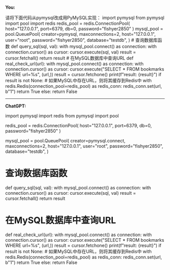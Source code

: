**You:**

请将下面代码从pymysql改成用PyMySQL实现： import pymysql from pymysql import pool import redis redis\_pool = redis.ConnectionPool( host="127.0.0.1", port=6379, db=0, password="fishyer2850" ) mysql\_pool = pool.QueuePool( creator=pymysql, maxconnections=2, host="127.0.0.1", user="root", password="fishyer2850", database="testdb", ) # 查询数据库函数 def query\_sql(sql, val): with mysql\_pool.connect() as connection: with connection.cursor() as cursor: cursor.execute(sql, val) result = cursor.fetchall() return result # 在MySQL数据库中查询URL def real\_check\_url(url): with mysql\_pool.connect() as connection: with connection.cursor() as cursor: cursor.execute("SELECT \* FROM bookmarks WHERE url=%s", (url,)) result = cursor.fetchone() print(f"result: {result}") if result is not None: # 如果MySQL中存在URL，则将其缓存到Redis中 with redis.Redis(connection\_pool=redis\_pool) as redis\_conn: redis\_conn.set(url, b"1") return True else: return False

* * *

**ChatGPT:**

import pymysql import redis from pymysql import pool

redis\_pool = redis.ConnectionPool( host="127.0.0.1", port=6379, db=0, password="fishyer2850" )

mysql\_pool = pool.QueuePool( creator=pymysql.connect, maxconnections=2, host="127.0.0.1", user="root", password="fishyer2850", database="testdb", )

查询数据库函数
=======

def query\_sql(sql, val): with mysql\_pool.connect() as connection: with connection.cursor() as cursor: cursor.execute(sql, val) result = cursor.fetchall() return result

在MySQL数据库中查询URL
===============

def real\_check\_url(url): with mysql\_pool.connect() as connection: with connection.cursor() as cursor: cursor.execute("SELECT \* FROM bookmarks WHERE url=%s", (url,)) result = cursor.fetchone() print(f"result: {result}") if result is not None: # 如果MySQL中存在URL，则将其缓存到Redis中 with redis.Redis(connection\_pool=redis\_pool) as redis\_conn: redis\_conn.set(url, b"1") return True else: return False